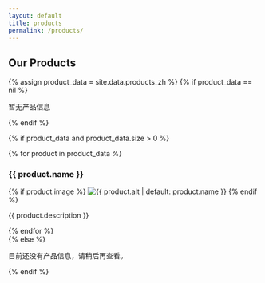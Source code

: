 ```yaml
---
layout: default
title: products
permalink: /products/
---
```


<h2>Our Products</h2>

<!-- 修改这里：用 site.data.products.zh -->
{% assign product_data = site.data.products_zh %}
{% if product_data == nil %}
  <p>暂无产品信息</p>
{% endif %}

{% if product_data and product_data.size > 0 %}
  <div class="product-grid">
    {% for product in product_data %}
      <div class="product-item">
        <h3>{{ product.name }}</h3>
        {% if product.image %}
          <img src="{{ product.image }}" alt="{{ product.alt | default: product.name }}" style="max-width: 100%; height: auto;">
        {% endif %}
        <p>{{ product.description }}</p>
      </div>
    {% endfor %}
  </div>
{% else %}
  <p>目前还没有产品信息，请稍后再查看。</p>
{% endif %}
